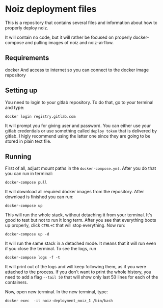 # Noiz deployment files 

This is a repository that contains several files and information about how to properly deploy noiz.

It will contain no code, but it will rather be focused on properly docker-compose and pulling images of noiz and noiz-airflow.


## Requirements

docker
And access to internet so you can connect to the docker image repository

## Setting up

You need to login to your gitlab repository. 
To do that, go to your terminal and type:

```shell script
docker login registry.gitlab.com 
```

It will prompt you for giving user and password. 
You can either use your gitlab credentials or use something called `deploy token` that is delivered by gitlab.
I higly recommend using the latter one since they are going to be stored in plain text file.

## Running

First of all, adjust mount paths in the `docker-compose.yml`. 
After you do that you can run in terminal:
```shell script
docker-compose pull
``` 

It will download all required docker images from the repository.
After download is finished you can run:

```shell script
docker-compose up
```

This will run the whole stack, without detaching it from your terminal.
It's good to test but not to run it long term.
After you see that everything boots up properly, click `CTRL+C` that will stop everything.
Now run:
```shell script
docker-compose up -d
```
It will run the same stack in a detached mode. 
It means that it will run even if you close the terminal.
To see the logs, run
```shell script
docker-compose logs -f -t     
```

It will print out of the logs and will keep following them, as if you were attached to the process. 
If you don't want to print the whole history, you need to add a flag `--tail 50` that will show only last 50 lines for each of the containers.

Now, open new terminal.
In the new terminal, type:
```shell script
docker exec  -it noiz-deployment_noiz_1 /bin/bash     
```
